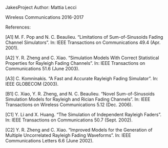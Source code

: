 JakesProject
Author: Mattia Lecci

Wireless Communications 2016-2017

References:

[A1] M. F. Pop and N. C. Beaulieu. “Limitations of Sum-of-Sinusoids Fading Channel Simulators”. In: IEEE Transactions on Communications 49.4 (Apr. 2001).

[A2] Y. R. Zheng and C. Xiao. “Simulation Models With Correct Statistical Properties for Rayleigh Fading Channels”. In: IEEE Transactions on Communications 51.6 (June 2003).

[A3] C. Komninakis. “A Fast and Accurate Rayleigh Fading Simulator”. In: IEEE GLOBECOM (2003).

[B1] C. Xiao, Y. R. Zheng, and N. C. Beaulieu. “Novel Sum-of-Sinusoids Simulation Models for Rayleigh and Rician Fading Channels”. In: IEEE Transactions on Wireless Communications 5.12 (Dec. 2006).

[C1] Y. Li and X. Huang. “The Simulation of Independent Rayleigh Faders”. In: IEEE Transactions on Communications 50.7 (Sept. 2002).

[C2] Y. R. Zheng and C. Xiao. “Improved Models for the Generation of Multiple Uncorrelated Rayleigh Fading Waveforms”. In: IEEE Communications Letters 6.6 (June 2002).
